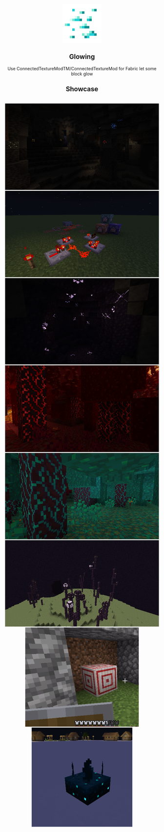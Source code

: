 <div align=center>
    <img src="./pack.png" width="128">
    <h2>Glowing</h2>
    Use ConnectedTextureModTM/ConnectedTextureMod for Fabric let some block glow
    <h2>Showcase</h2>
<br/>
  <img src="https://raw.githubusercontent.com/7777777-4547/Glowing-CTM/img/img/2022-01-18_13.57.42.png">
<br/>
  <img src="https://raw.githubusercontent.com/7777777-4547/Glowing-CTM/img/img/2022-01-18_14.44.13.png">
<br/>
  <img src="https://raw.githubusercontent.com/7777777-4547/Glowing-CTM/img/img/2021-12-30_19.43.27.png">
<br/>
  <img src="https://raw.githubusercontent.com/7777777-4547/Glowing-CTM/img/img/2021-12-30_20.18.06.png">
<br/>
  <img src="https://raw.githubusercontent.com/7777777-4547/Glowing-CTM/img/img/2022-01-18_14.55.21.png">
<br/>
  <img src="https://raw.githubusercontent.com/7777777-4547/Glowing-CTM/img/img/2022-01-01_19.40.22.png">
<br/>
  <img src="https://raw.githubusercontent.com/7777777-4547/Glowing-CTM/img/img/GIF 2022-4-16 23-09-59.gif" height="325">
  <img src="https://raw.githubusercontent.com/7777777-4547/Glowing-CTM/img/img/GIF 2022-5-8 22-32-18.gif" height="325">
</div>
